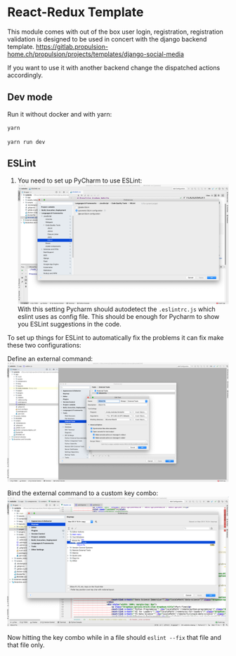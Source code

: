 # React-Redux Template
This module comes with out of the box user login, registration, registration validation is designed to be used in concert with
the django backend template. https://gitlab.propulsion-home.ch/propulsion/projects/templates/django-social-media

If you want to use it with another backend change the dispatched actions accordingly.

## Dev mode
Run it without docker and with yarn:

```
yarn

yarn run dev
```

## ESLint
1. You need to set up PyCharm to use ESLint:
![ESLint](./README/1.png)
With this setting Pycharm should autodetect the ``.eslintrc.js`` which eslint uses as config file.
This should be enough for Pycharm to show you ESLint suggestions in the code.

To set up things for ESLint to automatically fix the problems it can fix make these two configurations:

Define an external command:
![ESLint](./README/2.png)

Bind the external command to a custom key combo:
![ESLint](./README/3.png)

Now hitting the key combo while in a file should ``eslint --fix`` that file and that file only.



